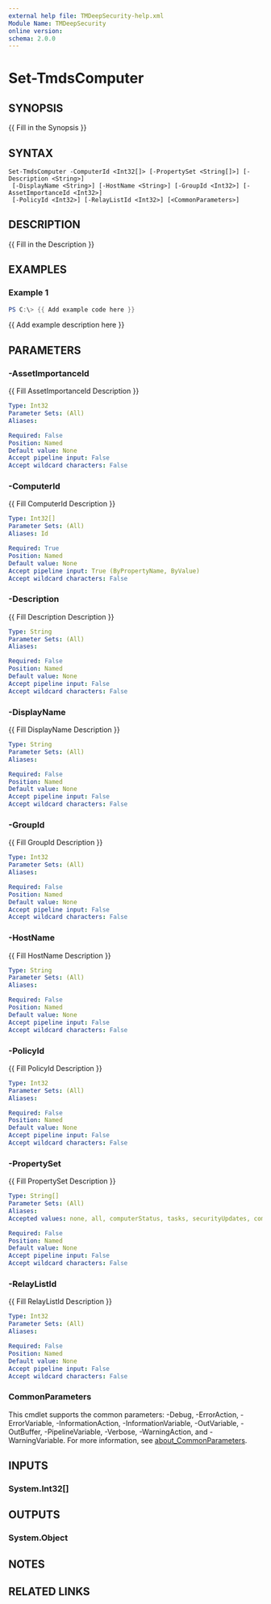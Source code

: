 ```yaml
---
external help file: TMDeepSecurity-help.xml
Module Name: TMDeepSecurity
online version:
schema: 2.0.0
---
```


# Set-TmdsComputer

## SYNOPSIS
{{ Fill in the Synopsis }}

## SYNTAX

```
Set-TmdsComputer -ComputerId <Int32[]> [-PropertySet <String[]>] [-Description <String>]
 [-DisplayName <String>] [-HostName <String>] [-GroupId <Int32>] [-AssetImportanceId <Int32>]
 [-PolicyId <Int32>] [-RelayListId <Int32>] [<CommonParameters>]
```

## DESCRIPTION
{{ Fill in the Description }}

## EXAMPLES

### Example 1
```powershell
PS C:\> {{ Add example code here }}
```

{{ Add example description here }}

## PARAMETERS

### -AssetImportanceId
{{ Fill AssetImportanceId Description }}

```yaml
Type: Int32
Parameter Sets: (All)
Aliases:

Required: False
Position: Named
Default value: None
Accept pipeline input: False
Accept wildcard characters: False
```

### -ComputerId
{{ Fill ComputerId Description }}

```yaml
Type: Int32[]
Parameter Sets: (All)
Aliases: Id

Required: True
Position: Named
Default value: None
Accept pipeline input: True (ByPropertyName, ByValue)
Accept wildcard characters: False
```

### -Description
{{ Fill Description Description }}

```yaml
Type: String
Parameter Sets: (All)
Aliases:

Required: False
Position: Named
Default value: None
Accept pipeline input: False
Accept wildcard characters: False
```

### -DisplayName
{{ Fill DisplayName Description }}

```yaml
Type: String
Parameter Sets: (All)
Aliases:

Required: False
Position: Named
Default value: None
Accept pipeline input: False
Accept wildcard characters: False
```

### -GroupId
{{ Fill GroupId Description }}

```yaml
Type: Int32
Parameter Sets: (All)
Aliases:

Required: False
Position: Named
Default value: None
Accept pipeline input: False
Accept wildcard characters: False
```

### -HostName
{{ Fill HostName Description }}

```yaml
Type: String
Parameter Sets: (All)
Aliases:

Required: False
Position: Named
Default value: None
Accept pipeline input: False
Accept wildcard characters: False
```

### -PolicyId
{{ Fill PolicyId Description }}

```yaml
Type: Int32
Parameter Sets: (All)
Aliases:

Required: False
Position: Named
Default value: None
Accept pipeline input: False
Accept wildcard characters: False
```

### -PropertySet
{{ Fill PropertySet Description }}

```yaml
Type: String[]
Parameter Sets: (All)
Aliases:
Accepted values: none, all, computerStatus, tasks, securityUpdates, computerSettings, allSecurityModules, antiMalware, webReputation, activityMonitoring, firewall, intrusionPrevention, integrityMonitoring, logInspection, applicationControl, SAP, interfaces, ESXSummary, allVirtualMachineSummaries, azureARMVirtualMachineSummary, azureVMVirtualMachineSummary, ec2VirtualMachineSummary, noConnectorVirtualMachineSummary, vmwareVMVirtualMachineSummary, vcloudVMVirtualMachineSummary, workspaceVirtualMachineSummary, gcpVirtualMachineSummary

Required: False
Position: Named
Default value: None
Accept pipeline input: False
Accept wildcard characters: False
```

### -RelayListId
{{ Fill RelayListId Description }}

```yaml
Type: Int32
Parameter Sets: (All)
Aliases:

Required: False
Position: Named
Default value: None
Accept pipeline input: False
Accept wildcard characters: False
```

### CommonParameters
This cmdlet supports the common parameters: -Debug, -ErrorAction, -ErrorVariable, -InformationAction, -InformationVariable, -OutVariable, -OutBuffer, -PipelineVariable, -Verbose, -WarningAction, and -WarningVariable. For more information, see [about_CommonParameters](http://go.microsoft.com/fwlink/?LinkID=113216).

## INPUTS

### System.Int32[]

## OUTPUTS

### System.Object
## NOTES

## RELATED LINKS
